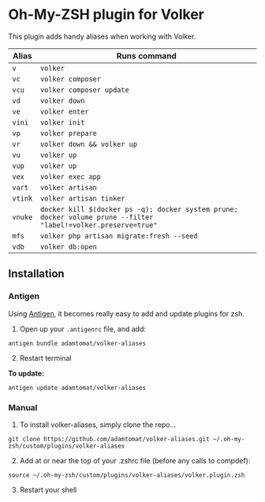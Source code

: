 # Oh-My-ZSH plugin for Volker

This plugin adds handy aliases when working with Volker.

| Alias | Runs command |
| ----- | ------------ |
| `v` | `volker` |
| `vc` | `volker composer` |
| `vcu` | `volker composer update` |
| `vd` | `volker down` |
| `ve` | `volker enter` |
| `vini` | `volker init` |
| `vp` | `volker prepare` |
| `vr` | `volker down && volker up` |
| `vu` | `volker up` |
| `vup` | `volker up` |
| `vex` | `volker exec app` |
| `vart` | `volker artisan` |
| `vtink` | `volker artisan tinker` |
| `vnuke` | `docker kill $(docker ps -q); docker system prune; docker volume prune --filter "label!=volker.preserve=true"` |
| `mfs` | `volker php artisan migrate:fresh --seed` |
| `vdb` | `volker db:open` |

## Installation

### Antigen

Using [Antigen](https://github.com/zsh-users/antigen), it becomes really easy to add and update plugins for zsh.

1. Open up your `.antigenrc` file, and add:

`antigen bundle adamtomat/volker-aliases`

2. Restart terminal

**To update:**

`antigen update adamtomat/volker-aliases`

### Manual 

1. To install volker-aliases, simply clone the repo...

`git clone https://github.com/adamtomat/volker-aliases.git ~/.oh-my-zsh/custom/plugins/volker-aliases`

2. Add at or near the top of your .zshrc file (before any calls to compdef): 

`source ~/.oh-my-zsh/custom/plugins/volker-aliases/volker.plugin.zsh`

3. Restart your shell

